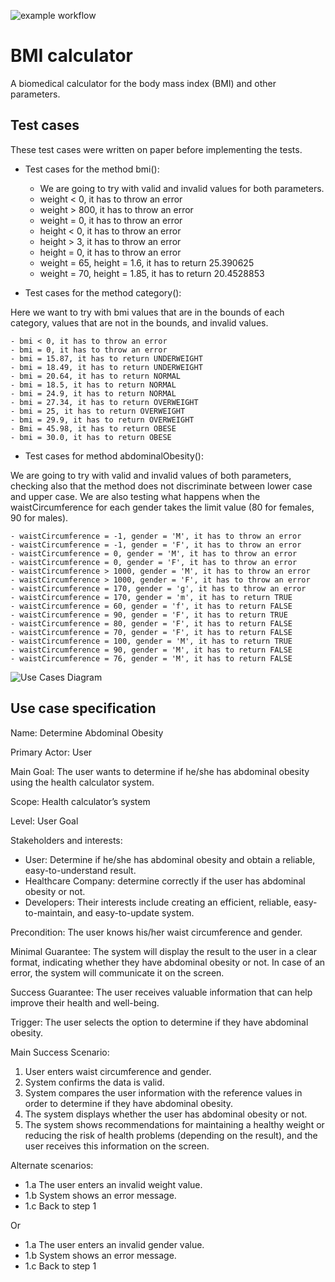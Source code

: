 ![example workflow](https://github.com/jmhorcas/bmicalc/actions/workflows/maven.yml/badge.svg)

# BMI calculator
A biomedical calculator for the body mass index (BMI) and other parameters.

## Test cases

These test cases were written on paper before implementing the tests.

- Test cases for the method bmi():
    - We are going to try with valid and invalid values for both parameters.
    - weight < 0, it has to throw an error
    - weight > 800, it has to throw an error
    - weight = 0, it has to throw an error
    - height < 0, it has to throw an error
    - height > 3, it has to throw an error
    - height = 0, it has to throw an error
    - weight = 65, height = 1.6, it has to return 25.390625 
    - weight = 70, height = 1.85, it has to return 20.4528853

- Test cases for the method category():

Here we want to try with bmi values that are in the bounds of each category, values that are not in the bounds, and invalid values.

    - bmi < 0, it has to throw an error
    - bmi = 0, it has to throw an error
    - bmi = 15.87, it has to return UNDERWEIGHT
    - bmi = 18.49, it has to return UNDERWEIGHT
    - bmi = 20.64, it has to return NORMAL
    - bmi = 18.5, it has to return NORMAL
    - bmi = 24.9, it has to return NORMAL
    - bmi = 27.34, it has to return OVERWEIGHT
    - bmi = 25, it has to return OVERWEIGHT
    - bmi = 29.9, it has to return OVERWEIGHT
    - Bmi = 45.98, it has to return OBESE
    - bmi = 30.0, it has to return OBESE

- Test cases for method abdominalObesity():

We are going to try with valid and invalid values of both parameters, checking also that the method does not discriminate between lower case and upper case. We are also testing what happens when the waistCircumference for each gender takes the limit value (80 for females, 90 for males).

    - waistCircumference = -1, gender = 'M', it has to throw an error
    - waistCircumference = -1, gender = 'F', it has to throw an error
    - waistCircumference = 0, gender = 'M', it has to throw an error
    - waistCircumference = 0, gender = 'F', it has to throw an error
    - waistCircumference > 1000, gender = 'M', it has to throw an error
    - waistCircumference > 1000, gender = 'F', it has to throw an error
    - waistCircumference = 170, gender = 'g', it has to throw an error
    - waistCircumference = 170, gender = 'm', it has to return TRUE
    - waistCircumference = 60, gender = 'f', it has to return FALSE
    - waistCircumference = 90, gender = 'F', it has to return TRUE
    - waistCircumference = 80, gender = 'F', it has to return FALSE
    - waistCircumference = 70, gender = 'F', it has to return FALSE
    - waistCircumference = 100, gender = 'M', it has to return TRUE
    - waistCircumference = 90, gender = 'M', it has to return FALSE
    - waistCircumference = 76, gender = 'M', it has to return FALSE

![Use Cases Diagram](https://github.com/susanfg/bmicalc/blob/main/Doc/CasosDeUso.png)

## Use case specification

Name: Determine Abdominal Obesity

Primary Actor: User
 
Main Goal: The user wants to determine if he/she has abdominal obesity using the health calculator system.

Scope: Health calculator’s system

Level: User Goal 

Stakeholders and interests: 
- User: Determine if he/she has abdominal obesity and obtain a reliable, easy-to-understand result.
- Healthcare Company: determine correctly if the user has abdominal obesity or not. 
- Developers: Their interests include creating an efficient, reliable, easy-to-maintain, and easy-to-update system.

Precondition: The user knows his/her waist circumference and gender.

Minimal Guarantee: The system will display the result to the user in a clear format, indicating whether they have abdominal obesity or not. In case of an error, the system will communicate it on the screen.

Success Guarantee: The user receives valuable information that can help improve their health and well-being.

Trigger: The user selects the option to determine if they have abdominal obesity.

Main Success Scenario:
1. User enters waist circumference and gender.
2. System confirms the data is valid.
3. System compares the user information with the reference values in order to determine if they have abdominal obesity.
4. The system displays whether the user has abdominal obesity or not.
5. The system shows recommendations for maintaining a healthy weight or reducing the risk of health problems (depending on the result), and the user receives this information on the screen.

Alternate scenarios:
- 1.a The user enters an invalid weight value.
- 1.b System shows an error message.
- 1.c Back to step 1

Or

- 1.a The user enters an invalid gender value.
- 1.b System shows an error message.
- 1.c Back to step 1




